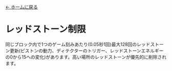 [← ホームに戻る](../)
# レッドストーン制限

同じブロック内で1つのゲーム刻みあたり(0.05秒1回)最大128回のレッドストーン更新(ピストンの動力、ディテクターのトリガー、レッドストーンエネルギーの0から15への変化)があります。高い場所のレッドストーンが優先的に削除されます。
